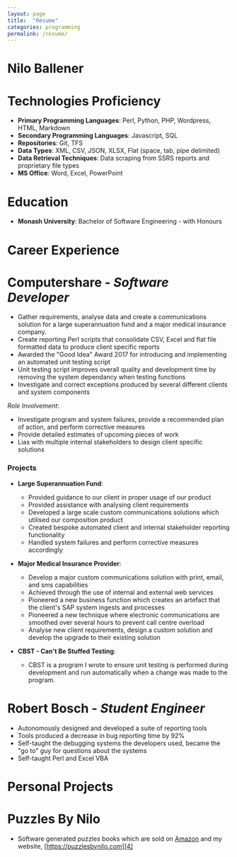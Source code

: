 ```yaml
---
layout: page
title:  "Resume"
categories: programming
permalink: /resume/
---
```

# Nilo Ballener

# Technologies Proficiency
* **Primary Programming Languages**: Perl, Python, PHP, Wordpress, HTML, Markdown
* **Secondary Programming Languages**: Javascript, SQL
* **Repositories**: Git, TFS
* **Data Types**: XML, CSV, JSON, XLSX, Flat (space, tab, pipe delimited)
* **Data Retrieval Techniques**: Data scraping from SSRS reports and proprietary file types
* **MS Office**: Word, Excel, PowerPoint

# **Education**
* **Monash University**: Bachelor of Software Engineering - with Honours

# **Career Experience**
# Computershare - *Software Developer*
* Gather requirements, analyse data and create a communications solution for a large superannuation fund and a major medical insurance company.
* Create reporting Perl scripts that consolidate CSV, Excel and flat file formatted data to produce client specific reports
* Awarded the "Good Idea" Award 2017 for introducing and implementing an automated unit testing script
* Unit testing script improves overall quality and development time by removing the system dependancy when testing functions
* Investigate and correct exceptions produced by several different clients and system components

*Role Involvement*:
* Investigate program and system failures, provide a recommended plan of action, and perform corrective measures
* Provide detailed estimates of upcoming pieces of work
* Lias with multiple internal stakeholders to design client specific solutions

### **Projects**
* **Large Superannuation Fund**:
  * Provided guidance to our client in proper usage of our product
  * Provided assistance with analysing client requirements
  * Developed a large scale custom communications solutions which utilised our composition product
  * Created bespoke automated client and internal stakeholder reporting functionality
  * Handled system failures and perform corrective measures accordingly

* **Major Medical Insurance Provider**:
  * Develop a major custom communications solution with print, email, and sms capabilities
  * Achieved through the use of internal and external web services
  * Pioneered a new business function which creates an artefact that the client's SAP system ingests and processes
  * Pioneered a new technique where electronic communications are smoothed over several hours to prevent call centre overload
  * Analyse new client requirements, design a custom solution and develop the upgrade to their existing solution

* **CBST - Can't Be Stuffed Testing**:
  * CBST is a program I wrote to ensure unit testing is performed during development and run automatically when a change was made to the program.

# Robert Bosch - *Student Engineer*
* Autonomously designed and developed a suite of reporting tools
* Tools produced a decrease in bug reporting time by 92%
* Self-taught the debugging systems the developers used, became the "go to" guy for questions about the systems
* Self-taught Perl and Excel VBA

# **Personal Projects**
# Puzzles By Nilo
* Software generated puzzles books which are sold on [Amazon][8] and my website, [https://puzzlesbynilo.com][4]

[1]: https://puzzlesbynilo.com/product-category/word-search/ "Puzzles By Nilo - Word Searches"
[2]: https://puzzlesbynilo.com/product-category/number-search/ "Puzzles By Nilo - Number Searches"
[3]: https://puzzlesbynilo.com/product-category/number-fill-in/ "Puzzles By Nilo - Number Fill In"
[4]: https://puzzlesbynilo.com "Puzzles By Nilo"
[5]: http://developer.wordnik.com/ "developer.wordnik.com"
[6]: mailto:nballener@gmail.com
[7]: https://www.linkedin.com/in/nilo-ballener-b5455854/ "LinkedIn - Nilo Ballener"
[8]: https://amazon.com/author/niloballener "Amazon - Nilo Ballener"
